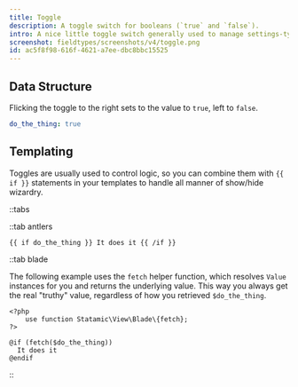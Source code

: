 ```yaml
---
title: Toggle
description: A toggle switch for booleans (`true` and `false`).
intro: A nice little toggle switch generally used to manage settings-type variables. It stores `true` or `false` and is delightfully uncomplicated, just like our relationship with yogurt.
screenshot: fieldtypes/screenshots/v4/toggle.png
id: ac5f8f98-616f-4621-a7ee-dbc8bbc15525
---
```

## Data Structure

Flicking the toggle to the right sets to the value to `true`, left to `false`.

``` yaml
do_the_thing: true
```

## Templating

Toggles are usually used to control logic, so you can combine them with `{{ if }}` statements in your templates to handle all manner of show/hide wizardry.

::tabs

::tab antlers
```antlers
{{ if do_the_thing }} It does it {{ /if }}
```

::tab blade

The following example uses the `fetch` helper function, which resolves `Value` instances for you and returns the underlying value. This way you always get the real "truthy" value, regardless of how you retrieved `$do_the_thing`.

```blade
<?php
	use function Statamic\View\Blade\{fetch};
?>

@if (fetch($do_the_thing))
  It does it
@endif
```
::
